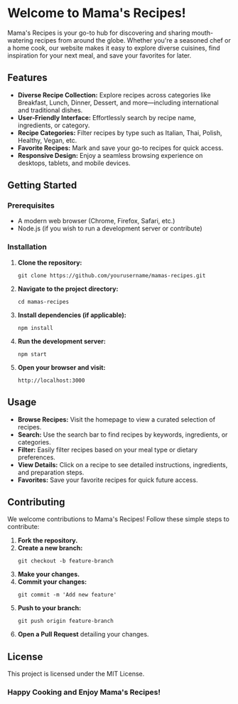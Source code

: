 # Welcome to Mama's Recipes!

Mama's Recipes is your go-to hub for discovering and sharing mouth-watering recipes from around the globe. Whether you're a seasoned chef or a home cook, our website makes it easy to explore diverse cuisines, find inspiration for your next meal, and save your favorites for later.

## Features

- **Diverse Recipe Collection:** Explore recipes across categories like Breakfast, Lunch, Dinner, Dessert, and more—including international and traditional dishes.
- **User-Friendly Interface:** Effortlessly search by recipe name, ingredients, or category.
- **Recipe Categories:** Filter recipes by type such as Italian, Thai, Polish, Healthy, Vegan, etc.
- **Favorite Recipes:** Mark and save your go-to recipes for quick access.
- **Responsive Design:** Enjoy a seamless browsing experience on desktops, tablets, and mobile devices.

## Getting Started

### Prerequisites

- A modern web browser (Chrome, Firefox, Safari, etc.)
- Node.js (if you wish to run a development server or contribute)

### Installation

1. **Clone the repository:**
   ```
   git clone https://github.com/yourusername/mamas-recipes.git
   ```
2. **Navigate to the project directory:**
   ```
   cd mamas-recipes
   ```
3. **Install dependencies (if applicable):**
   ```
   npm install
   ```
4. **Run the development server:**
   ```
   npm start
   ```
5. **Open your browser and visit:**
   ```
   http://localhost:3000
   ```

## Usage

- **Browse Recipes:** Visit the homepage to view a curated selection of recipes.
- **Search:** Use the search bar to find recipes by keywords, ingredients, or categories.
- **Filter:** Easily filter recipes based on your meal type or dietary preferences.
- **View Details:** Click on a recipe to see detailed instructions, ingredients, and preparation steps.
- **Favorites:** Save your favorite recipes for quick future access.

## Contributing

We welcome contributions to Mama's Recipes! Follow these simple steps to contribute:

1. **Fork the repository.**
2. **Create a new branch:**
   ```
   git checkout -b feature-branch
   ```
3. **Make your changes.**
4. **Commit your changes:**
   ```
   git commit -m 'Add new feature'
   ```
5. **Push to your branch:**
   ```
   git push origin feature-branch
   ```
6. **Open a Pull Request** detailing your changes.

## License

This project is licensed under the MIT License.

### Happy Cooking and Enjoy Mama's Recipes!

